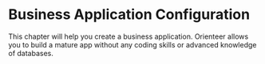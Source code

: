 # Business Application Configuration

This chapter will help you create a business application. Orienteer allows you to build a mature app without any coding skills or advanced knowledge of databases. 